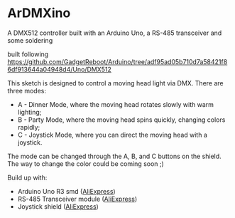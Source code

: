 # ArDMXino
A DMX512 controller built with an Arduino Uno, a RS-485 transceiver and some soldering

built following https://github.com/GadgetReboot/Arduino/tree/adf95ad05b710d7a58421f86df913644a04948d4/Uno/DMX512

This sketch is designed to control a moving head light via DMX. 
There are three modes: 
- A - Dinner Mode, where the moving head rotates slowly with warm lighting;
- B - Party Mode, where the moving head spins quickly, changing colors rapidly;
- C - Joystick Mode, where you can direct the moving head with a joystick.

The mode can be changed through the A, B, and C buttons on the shield. The way to change the color could be coming soon ;)

Build up with:

- Arduino Uno R3 smd ([AliExpress](https://it.aliexpress.com/item/1005002992077610.html?spm=a2g0o.productlist.main.1.5eb0LPAzLPAzVN&algo_pvid=badea915-624b-4f49-b532-b0922fda2bb5&algo_exp_id=badea915-624b-4f49-b532-b0922fda2bb5-0&pdp_npi=4%40dis%21EUR%214.46%210.96%21%21%214.60%210.99%21%40210384cc17316236008657810ec7d7%2112000023107661369%21sea%21IT%210%21ABX&curPageLogUid=qCcY2iSrykOQ&utparam-url=scene%3Asearch%7Cquery_from%3A))
- RS-485 Transceiver module ([AliExpress](https://it.aliexpress.com/item/1005005737922222.html?spm=a2g0o.productlist.main.13.2ccc7ff6Kl2FWY&algo_pvid=58d645c4-8ea1-48aa-b314-8c44815514da&algo_exp_id=58d645c4-8ea1-48aa-b314-8c44815514da-6&pdp_npi=4%40dis%21EUR%211.23%210.96%21%21%211.27%210.99%21%40210386d117316237781097671e1eb5%2112000034165104857%21sea%21IT%210%21ABX&curPageLogUid=ykW5AXFz7aTd&utparam-url=scene%3Asearch%7Cquery_from%3A))
- Joystick shield ([AliExpress](https://it.aliexpress.com/item/1005006422108315.html?spm=a2g0o.productlist.main.1.6a844b06THYIvU&algo_pvid=59acbd93-c0d3-4404-a324-018fef63734e&algo_exp_id=59acbd93-c0d3-4404-a324-018fef63734e-0&pdp_npi=4%40dis%21EUR%212.63%210.96%21%21%212.71%210.99%21%40211b619a17316238343313670eb84d%2112000037107330472%21sea%21IT%210%21ABX&curPageLogUid=SWINYDtoz6TC&utparam-url=scene%3Asearch%7Cquery_from%3A))
